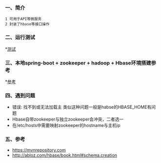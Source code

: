 ### 一、简介

```text
1 可用于API等微服务
2 封装了hbase等接口操作
```

### 二、运行测试

*[测试](./doc/test.md)

### 三、本地spring-boot + zookeeper + hadoop + Hbase环境搭建参考

*[参考](./doc/doc.md)

### 四、遇到问题

* 错误: 找不到或无法加载主 类似这种问题一般是habse的HBASE_HOME有问题
* Hbase自带zookeeper与独立zookeeper会冲突，二者选一
* 在/etc/hosts中需要映射zookeeper的hostname与主机ip

### 五、参考

* https://mvnrepository.com
* http://abloz.com/hbase/book.html#schema.creation
